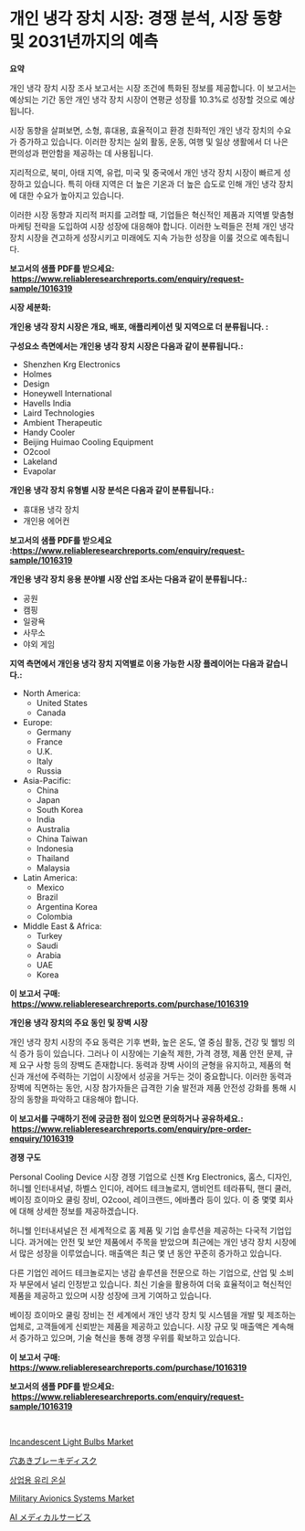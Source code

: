 <p><h1>개인 냉각 장치 시장: 경쟁 분석, 시장 동향 및 2031년까지의 예측</h1></p><p><strong>요약</strong></p>
<p><p>개인 냉각 장치 시장 조사 보고서는 시장 조건에 특화된 정보를 제공합니다. 이 보고서는 예상되는 기간 동안 개인 냉각 장치 시장이 연평균 성장률 10.3%로 성장할 것으로 예상됩니다.</p><p>시장 동향을 살펴보면, 소형, 휴대용, 효율적이고 환경 친화적인 개인 냉각 장치의 수요가 증가하고 있습니다. 이러한 장치는 실외 활동, 운동, 여행 및 일상 생활에서 더 나은 편의성과 편안함을 제공하는 데 사용됩니다.</p><p>지리적으로, 북미, 아태 지역, 유럽, 미국 및 중국에서 개인 냉각 장치 시장이 빠르게 성장하고 있습니다. 특히 아태 지역은 더 높은 기온과 더 높은 습도로 인해 개인 냉각 장치에 대한 수요가 높아지고 있습니다.</p><p>이러한 시장 동향과 지리적 퍼지를 고려할 때, 기업들은 혁신적인 제품과 지역별 맞춤형 마케팅 전략을 도입하여 시장 성장에 대응해야 합니다. 이러한 노력들은 전체 개인 냉각 장치 시장을 견고하게 성장시키고 미래에도 지속 가능한 성장을 이룰 것으로 예측됩니다.</p></p>
<p><strong>보고서의 샘플 PDF를 받으세요: &nbsp;<a href="https://www.reliableresearchreports.com/enquiry/request-sample/1016319">https://www.reliableresearchreports.com/enquiry/request-sample/1016319</a></strong></p>
<p><strong>시장 세분화:</strong></p>
<p><strong> 개인용 냉각 장치 시장은 개요, 배포, 애플리케이션 및 지역으로 더 분류됩니다. :</strong></p>
<p><strong>구성요소 측면에서는 개인용 냉각 장치 시장은 다음과 같이 분류됩니다.:</strong></p>
<p><ul><li>Shenzhen Krg Electronics</li><li>Holmes</li><li>Design</li><li>Honeywell International</li><li>Havells India</li><li>Laird Technologies</li><li>Ambient Therapeutic</li><li>Handy Cooler</li><li>Beijing Huimao Cooling Equipment</li><li>O2cool</li><li>Lakeland</li><li>Evapolar</li></ul></p>
<p><strong> 개인용 냉각 장치 유형별 시장 분석은 다음과 같이 분류됩니다.:</strong></p>
<p><ul><li>휴대용 냉각 장치</li><li>개인용 에어컨</li></ul></p>
<p><strong>보고서의 샘플 PDF를 받으세요 :<a href="https://www.reliableresearchreports.com/enquiry/request-sample/1016319">https://www.reliableresearchreports.com/enquiry/request-sample/1016319</a></strong></p>
<p><strong> 개인용 냉각 장치 응용 분야별 시장 산업 조사는 다음과 같이 분류됩니다.:</strong></p>
<p><ul><li>공원</li><li>캠핑</li><li>일광욕</li><li>사무소</li><li>야외 게임</li></ul></p>
<p><strong>지역 측면에서 개인용 냉각 장치 지역별로 이용 가능한 시장 플레이어는 다음과 같습니다.:</strong></p>
<p><ul>
    <li>
        North America:
        <ul>
            <li>United States</li>
            <li>Canada</li>
        </ul>
    </li>
    <li>
        Europe:
        <ul>
            <li>Germany</li>
            <li>France</li>
            <li>U.K.</li>
            <li>Italy</li>
            <li>Russia</li>
        </ul>
    </li>
    <li>
        Asia-Pacific:
        <ul>
            <li>China</li>
            <li>Japan</li>
            <li>South Korea</li>
            <li>India</li>
            <li>Australia</li>
            <li>China Taiwan</li>
            <li>Indonesia</li>
            <li>Thailand</li>
            <li>Malaysia</li>
        </ul>
    </li>
    <li>
        Latin America:
        <ul>
            <li>Mexico</li>
            <li>Brazil</li>
            <li>Argentina Korea</li>
            <li>Colombia</li>
        </ul>
    </li>
    <li>
        Middle East & Africa:
        <ul>
            <li>Turkey</li>
            <li>Saudi</li>
            <li>Arabia</li>
            <li>UAE</li>
            <li>Korea</li>
        </ul>
    </li>
    </ul></p>
<p><strong>이 보고서 구매: &nbsp;<a href="https://www.reliableresearchreports.com/purchase/1016319">https://www.reliableresearchreports.com/purchase/1016319</a></strong></p>
<p><strong>개인용 냉각 장치의 주요 동인 및 장벽 시장</strong></p>
<p><p>개인 냉각 장치 시장의 주요 동력은 기후 변화, 높은 온도, 열 중심 활동, 건강 및 웰빙 의식 증가 등이 있습니다. 그러나 이 시장에는 기술적 제한, 가격 경쟁, 제품 안전 문제, 규제 요구 사항 등의 장벽도 존재합니다. 동력과 장벽 사이의 균형을 유지하고, 제품의 혁신과 개선에 주력하는 기업이 시장에서 성공을 거두는 것이 중요합니다. 이러한 동력과 장벽에 직면하는 동안, 시장 참가자들은 급격한 기술 발전과 제품 안전성 강화를 통해 시장의 동향을 파악하고 대응해야 합니다.</p></p>
<p><strong>이 보고서를 구매하기 전에 궁금한 점이 있으면 문의하거나 공유하세요.: &nbsp;<a href="https://www.reliableresearchreports.com/enquiry/pre-order-enquiry/1016319">https://www.reliableresearchreports.com/enquiry/pre-order-enquiry/1016319</a></strong></p>
<p><strong>경쟁 구도</strong></p>
<p><p>Personal Cooling Device 시장 경쟁 기업으로 신젠 Krg Electronics, 홈스, 디자인, 허니웰 인터내셔널, 하벨스 인디아, 레어드 테크놀로지, 앰비언트 테라퓨틱, 핸디 쿨러, 베이징 흐이마오 쿨링 장비, O2cool, 레이크랜드, 에바폴라 등이 있다. 이 중 몇몇 회사에 대해 상세한 정보를 제공하겠습니다.</p><p>허니웰 인터내셔널은 전 세계적으로 홈 제품 및 기업 솔루션을 제공하는 다국적 기업입니다. 과거에는 안전 및 보안 제품에서 주목을 받았으며 최근에는 개인 냉각 장치 시장에서 많은 성장을 이루었습니다. 매출액은 최근 몇 년 동안 꾸준히 증가하고 있습니다.</p><p>다른 기업인 레어드 테크놀로지는 냉감 솔루션을 전문으로 하는 기업으로, 산업 및 소비자 부문에서 널리 인정받고 있습니다. 최신 기술을 활용하여 더욱 효율적이고 혁신적인 제품을 제공하고 있으며 시장 성장에 크게 기여하고 있습니다.</p><p>베이징 흐이마오 쿨링 장비는 전 세계에서 개인 냉각 장치 및 시스템을 개발 및 제조하는 업체로, 고객들에게 신뢰받는 제품을 제공하고 있습니다. 시장 규모 및 매출액은 계속해서 증가하고 있으며, 기술 혁신을 통해 경쟁 우위를 확보하고 있습니다.</p></p>
<p><strong>이 보고서 구매: &nbsp; <a href="https://www.reliableresearchreports.com/purchase/1016319">https://www.reliableresearchreports.com/purchase/1016319</a></strong></p>
<p><strong>보고서의 샘플 PDF를 받으세요: &nbsp;<a href="https://www.reliableresearchreports.com/enquiry/request-sample/1016319">https://www.reliableresearchreports.com/enquiry/request-sample/1016319</a></strong><strong></strong></p>
<p>&nbsp;</p>
<p><p><a href="https://github.com/mahnoor2003/Market-Research-Report-List-3/blob/main/incandescent-light-bulbs-market.md">Incandescent Light Bulbs Market</a></p><p><a href="https://github.com/mcbeesbxa270/Market-Research-Report-List-1/blob/main/941738411961.md">穴あきブレーキディスク</a></p><p><a href="https://github.com/WilburKihn5676/Market-Research-Report-List-1/blob/main/713665211165.md">상업용 유리 온실</a></p><p><a href="https://github.com/juancolorado15/Market-Research-Report-List-2/blob/main/military-avionics-systems-market.md">Military Avionics Systems Market</a></p><p><a href="https://github.com/ksxzwxabcuynh011/Market-Research-Report-List-1/blob/main/399031311960.md">AI メディカルサービス</a></p></p>